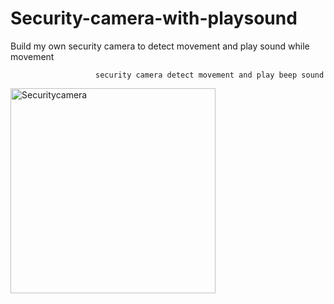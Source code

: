 # Security-camera-with-playsound
Build my own security camera to detect movement and play sound while movement
                       
                       security camera detect movement and play beep sound

<img width="328" alt="Securitycamera" src="https://github.com/muhammad98754/Security-camera-with-playsound/assets/130402856/5912683b-12f1-41ae-9124-92f6efbb6209">
